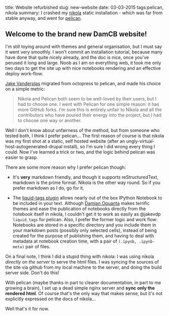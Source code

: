 title: Website refurbished
slug: new-website
date: 03-03-2015
tags:pelican, nikola
summary: I crashed my [nikola](http://getnikola.com) static installation - which was far from stable anyway, and went for [pelican](http://blog.getpelican.com/).

## Welcome to the brand new DamCB website!

I'm still toying around with themes and general organisation, but I
must say it went very smoothly. I won't commit an installation
tutorial, because many have done that quite nicely already, and the
doc is nice, once you've perused it long and large. Noob as I am on
everything web, it took me only two days to get the site up with nice
notebooks rendering and an effective deploy work-flow.

[Jake Vanderplas](http://jakevdp.github.io/blog/2013/05/07/migrating-from-octopress-to-pelican/)
migrated from octopress to pelican, and made his choice on a simple metric:

>Nikola and Pelican both seem to be well-loved by their users, but I had to choose one. I went with Pelican for one simple reason: it has more GitHub forks. I'm sure this is entirely unfair to Nikola and all the contributors who have poured their energy into the project, but I had to choose one way or another.

Well I don't know about unfairness of the method, but from someone who
tested both, I think I prefer pelican... The first reason of course is
that nikola was my first shot at a static, self hosted website (after
an ungly-virtual-host-autogenerated-drupal install), so I'm sure I did
wrong every thing I could. Now I've learned a trick or two, and the
logic behind pelican was easier to grasp.

There are some more reason why I prefer pelican though:

* It's **very** markdown friendly, and though it supports
  reStructuredText, markdown is the prime format. Nikola is the other way round. So if you prefer markdown as I do, go for it.

* The
  [liquid-tags plugin](https://github.com/getpelican/pelican-plugins/tree/master/liquid_tags)
  allows nearly out of the box IPython Notebook to be included in your
  text. Although [Damian Oquanta](http://www.damian.oquanta.info)
  makes terrific themes and ease the publication of notebooks directly
  from the notebook itself in nikola, I couldn't get it to work as easily as
  @jakevdp `liquid_tags` for pelican. Also, I prefer the former logic and work
  flow: Notebooks are stored in a specific directory and you include
  them in your markdown posts (possibly only selected cells), instead
  of being created for the purpose of publishing them, and having to
  deal with metadata at notebook creation time, with a pair of
  `(.ipynb, .ipynb-meta)` pair of files.

On a final note, I think I did a stupid thing with nikola: I was using
nikola _directly on the server_ to serve the html files. I was syncing
the sources of the site via github from my local machine to the
server, and doing the build server side. Don't do this!

With pelican (maybe thanks in part to clearer documentation, in part
to me growing a brain), I set up a dead simple nginx server and **sync
only the rendered html**. Of course that's the only way that makes
sense, but it's not explicitly expressed on the docs of nikola...

Well that's it for now.
